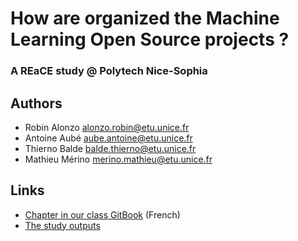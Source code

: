 # How are organized the Machine Learning Open Source projects ?
### A REaCE study @ Polytech Nice-Sophia

## Authors

* Robin Alonzo <alonzo.robin@etu.unice.fr>
* Antoine Aubé <aube.antoine@etu.unice.fr>
* Thierno Balde <balde.thierno@etu.unice.fr>
* Mathieu Mérino <merino.mathieu@etu.unice.fr>

## Links

* [Chapter in our class GitBook](https://mireillebf.gitbooks.io/uca-students-on-software-maintenance/content/comment-est-organise-le-developpement-dun-projet-open-source-de-machine-learning.html) (French)
* [The study outputs](https://drive.google.com/drive/folders/1OGRLt0Ynm5FprDuqtFnerX5LWb0_eKVm?usp=sharing)
